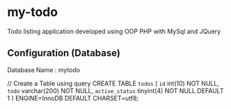 # my-todo
Todo listing application developed using OOP PHP with MySql and JQuery

## Configuration (Database)

Database Name : mytodo

// Create a Table using query
CREATE TABLE `todos` (
  `id` int(10) NOT NULL,
  `todo` varchar(200) NOT NULL,
  `active_status` tinyint(4) NOT NULL DEFAULT 1
) ENGINE=InnoDB DEFAULT CHARSET=utf8;
